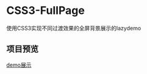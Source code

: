# CSS3-FullPage
使用CSS3实现不同过渡效果的全屏背景展示的lazydemo

## 项目预览
[demo展示](http://janey02.github.io/CSS3-FullPage/)
